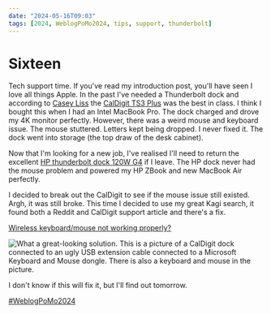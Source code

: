 ```yaml
---
date: "2024-05-16T09:03"
tags: [2024, WeblogPoMo2024, tips, support, thunderbolt]
---
```


# Sixteen
<!-- truncate -->

Tech support time. If you've read my introduction post, you'll have seen I love all things Apple. In the past I've needed a Thunderbolt dock and according to [Casey Liss](https://mastodon.social/@caseyliss) the [CalDigit TS3 Plus](https://www.caldigit.com/ts3-plus/) was the best in class. I think I bought this when I had an Intel MacBook Pro. The dock charged and drove my 4K monitor perfectly. However, there was a weird mouse and keyboard issue. The mouse stuttered. Letters kept being dropped. I never fixed it. The dock went into storage (the top draw of the desk cabinet).

Now that I'm looking for a new job, I've realised I'll need to return the excellent [HP thunderbolt dock 120W G4](https://www.hp.com/gb-en/shop/product.aspx?id=4j0a2aa&opt=abu&sel=acc) if I leave. The HP dock never had the mouse problem and powered my HP ZBook and new MacBook Air perfectly. 

I decided to break out the CalDigit to see if the mouse issue still existed. Argh, it was still broke. This time I decided to use my great Kagi search, it found both a Reddit and CalDigit support article and there's a fix. 

[Wireless keyboard/mouse not working properly?](https://www.caldigit.com/wireless-keyboard-mouse-not-working-properly/)

![What a great-looking solution. This is a picture of a CalDigit dock connected to an ugly USB extension cable connected to a Microsoft Keyboard and Mouse dongle. There is also a keyboard and mouse in the picture.](http://caldigit.com/wp-content/uploads/2019/12/KB-JE-20.jpg)

I don't know if this will fix it, but I'll find out tomorrow.

[#WeblogPoMo2024](https://weblog.anniegreens.lol/weblog-posting-month-2024)